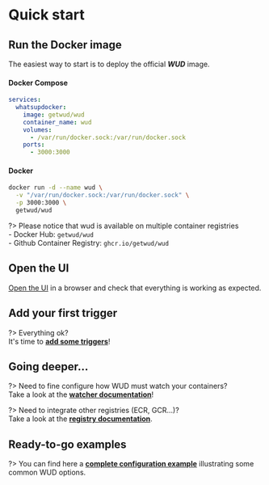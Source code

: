# Quick start

## Run the Docker image
The easiest way to start is to deploy the official _**WUD**_ image.

<!-- tabs:start -->
#### **Docker Compose**
```yaml
services:
  whatsupdocker:
    image: getwud/wud
    container_name: wud
    volumes:
      - /var/run/docker.sock:/var/run/docker.sock
    ports:
      - 3000:3000
```
#### **Docker**
```bash
docker run -d --name wud \
  -v "/var/run/docker.sock:/var/run/docker.sock" \
  -p 3000:3000 \
  getwud/wud
```
<!-- tabs:end -->

?> Please notice that wud is available on multiple container registries \
\- Docker Hub: `getwud/wud` \
\- Github Container Registry: `ghcr.io/getwud/wud`

## Open the UI
[Open the UI](http://localhost:3000) in a browser and check that everything is working as expected.

## Add your first trigger
?> Everything ok? \
It's time to [**add some triggers**](configuration/triggers/)!

## Going deeper...

?> Need to fine configure how WUD must watch your containers? \
Take a look at the [**watcher documentation**](configuration/watchers/)!
  
?> Need to integrate other registries (ECR, GCR...)? \
Take a look at the [**registry documentation**](configuration/registries/).

## Ready-to-go examples
?> You can find here a **[complete configuration example](configuration/?id=complete-example)** illustrating some common WUD options.
